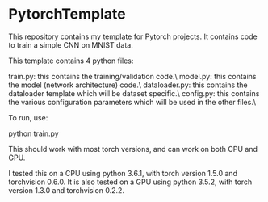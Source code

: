 # PytorchTemplate
This repository contains my template for Pytorch projects. It contains code to train a simple CNN on MNIST data.


This template contains 4 python files:

train.py: this contains the training/validation code.\\
model.py: this contains the model (network architecture) code.\\
dataloader.py: this contains the dataloader template which will be dataset specific.\\
config.py: this contains the various configuration parameters which will be used in the other files.\\


To run, use:

python train.py

This should work with most torch versions, and can work on both CPU and GPU.

I tested this on a CPU using python 3.6.1, with torch version 1.5.0 and torchvision 0.6.0.
It is also tested on a GPU using python 3.5.2, with torch version 1.3.0 and torchvision 0.2.2.
